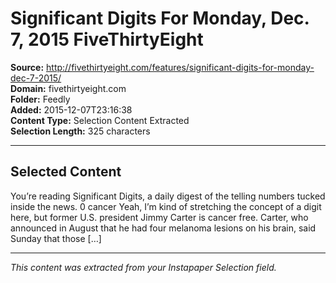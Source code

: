 # Significant Digits For Monday, Dec. 7, 2015 FiveThirtyEight

**Source:** http://fivethirtyeight.com/features/significant-digits-for-monday-dec-7-2015/  
**Domain:** fivethirtyeight.com  
**Folder:** Feedly  
**Added:** 2015-12-07T23:16:38  
**Content Type:** Selection Content Extracted  
**Selection Length:** 325 characters  


---

## Selected Content

You’re reading Significant Digits, a daily digest of the telling numbers tucked inside the news. 0 cancer Yeah, I’m kind of stretching the concept of a digit here, but former U.S. president Jimmy Carter is cancer free. Carter, who announced in August that he had four melanoma lesions on his brain, said Sunday that those […]

---

*This content was extracted from your Instapaper Selection field.*